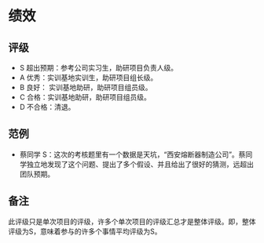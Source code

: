 # 绩效

## 评级

- S 超出预期：参考公司实习生，助研项目负责人级。 
- A 优秀：实训基地实训生，助研项目组长级。
- B 良好： 实训基地助研，助研项目组员级。
- C 合格：实训基地助研，助研项目组员级。
- D 不合格：清退。

## 范例

- 蔡同学 S：这次的考核题里有一个数据是天坑，“西安熔断器制造公司”。蔡同学独立地发现了这个问题、提出了多个假设、并且给出了很好的猜测，远超出团队预期。

## 备注

此评级只是单次项目的评级，许多个单次项目的评级汇总才是整体评级。即，整体评级为S，意味着参与的许多个事情平均评级为S。
